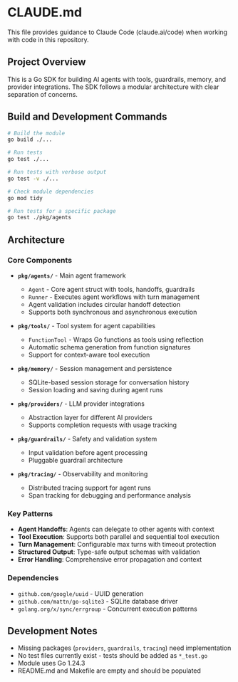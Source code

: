 # CLAUDE.md

This file provides guidance to Claude Code (claude.ai/code) when working with code in this repository.

## Project Overview

This is a Go SDK for building AI agents with tools, guardrails, memory, and provider integrations. The SDK follows a modular architecture with clear separation of concerns.

## Build and Development Commands

```bash
# Build the module
go build ./...

# Run tests
go test ./...

# Run tests with verbose output
go test -v ./...

# Check module dependencies
go mod tidy

# Run tests for a specific package
go test ./pkg/agents
```

## Architecture

### Core Components

- **`pkg/agents/`** - Main agent framework
  - `Agent` - Core agent struct with tools, handoffs, guardrails
  - `Runner` - Executes agent workflows with turn management
  - Agent validation includes circular handoff detection
  - Supports both synchronous and asynchronous execution

- **`pkg/tools/`** - Tool system for agent capabilities
  - `FunctionTool` - Wraps Go functions as tools using reflection
  - Automatic schema generation from function signatures
  - Support for context-aware tool execution

- **`pkg/memory/`** - Session management and persistence
  - SQLite-based session storage for conversation history
  - Session loading and saving during agent runs

- **`pkg/providers/`** - LLM provider integrations
  - Abstraction layer for different AI providers
  - Supports completion requests with usage tracking

- **`pkg/guardrails/`** - Safety and validation system
  - Input validation before agent processing
  - Pluggable guardrail architecture

- **`pkg/tracing/`** - Observability and monitoring
  - Distributed tracing support for agent runs
  - Span tracking for debugging and performance analysis

### Key Patterns

- **Agent Handoffs**: Agents can delegate to other agents with context
- **Tool Execution**: Supports both parallel and sequential tool execution
- **Turn Management**: Configurable max turns with timeout protection
- **Structured Output**: Type-safe output schemas with validation
- **Error Handling**: Comprehensive error propagation and context

### Dependencies

- `github.com/google/uuid` - UUID generation
- `github.com/mattn/go-sqlite3` - SQLite database driver
- `golang.org/x/sync/errgroup` - Concurrent execution patterns

## Development Notes

- Missing packages (`providers`, `guardrails`, `tracing`) need implementation
- No test files currently exist - tests should be added as `*_test.go`
- Module uses Go 1.24.3
- README.md and Makefile are empty and should be populated